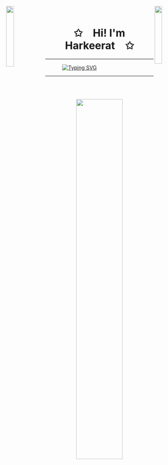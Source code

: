<img align="left" src="https://github.com/eKeiran/eKeiran/assets/34791715/94d267a3-ec97-428d-976a-edd7dd855b63" width="20.5%" style="display:inline;">
<img align="right" src="https://github.com/eKeiran/eKeiran/assets/34791715/e22f20f5-a433-40e7-a801-c2436158186d" width="20%" style="display:inline;">
<br>

<p align="center">
    <h1 align="center">✩&emsp;Hi! I'm Harkeerat&emsp;✩</h1>
</p>

<p align="center">
    <hr> &emsp;&emsp;&emsp;
   <a href="https://git.io/typing-svg"><img src="https://readme-typing-svg.herokuapp.com?font=Fira+Code&duration=1000&pause=600&color=C135F7&center=true&vCenter=true&multiline=true&width=507&height=121&lines=I'm+a+full+stack+developer+%F0%9F%92%BB;an+amateur+Astronomer+%F0%9F%94%AD%E2%9C%A8;and+a+curious+explorer+%F0%9F%97%BA%EF%B8%8F;of+the+digital+and+celestial+realms." alt="Typing SVG" /></a><hr>
</p>
<br>
<br>
<p align="center">
 <!-- <a href="https://github.com/eKeiran"><img width="50%" src="https://github-readme-stats.vercel.app/api?username=eKeiran&theme=material-palenight&show_icons=true"> -->
    <a href="https://github.com/eKeiran"><img width="50%" src="https://github-readme-stats.vercel.app/api/top-langs/?username=eKeiran&theme=material-palenight&hide=html&layout=compact&langs_count=5&bg_color=101010&hide_title=true"></a>
</p>
